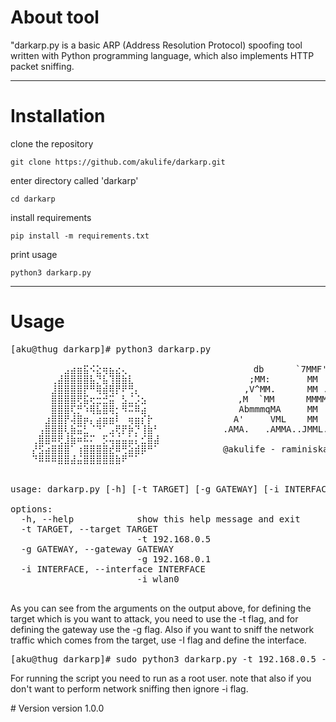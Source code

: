 # About tool
"darkarp.py is a basic ARP (Address Resolution Protocol) spoofing tool written with Python programming language, which also implements HTTP packet sniffing.
<hr />

# Installation 

clone the repository

`git clone https://github.com/akulife/darkarp.git`

enter directory called 'darkarp'

`cd darkarp`

install requirements

`pip install -m requirements.txt`

print usage 

`python3 darkarp.py`
<hr />

# Usage


<pre>
[aku@thug darkarp]# python3 darkarp.py 

	⠀⠀⠀⠀⠀⣠⣴⣶⣯⠪⣕⢶⣦⣔⢄⠀⠀⠀⠀  			      db      `7MMF' `YMM'`7MMF'   `7MF'
	⠀⠀⠀⢀⣼⣿⣿⣿⣿⣧⡙⣧⢹⣿⣷⣇⠀⠀⠀⠀  			     ;MM:       MM   .M'    MM       M  
	⠀⠀⠀⣸⣿⣿⣿⣿⡟⠛⢿⣾⢿⡟⠟⢛⡄⠀⠀⠀  			    ,V^MM.      MM .d"      MM       M  
	⠀⠀⠀⣿⣿⣿⣿⢟⣯⢖⣒⣚⣭⠀⣣⣈⡨⣢⠀   			   ,M  `MM      MMMMM.      MM       M  
	⠀⠀⠀⣿⣿⣿⢏⡛⠱⢿⣧⣿⢿⡂⠻⠭⠿⣴⠀⠀  			   AbmmmqMA     MM  VMA     MM       M  
	⠀⠀⣰⣿⣿⡟⢼⣿⡶⡄⣴⣶⣶⠇⠀⢶⣶⡎⡗⠀  			  A'     VML    MM   `MM.   YM.     ,M  
	⠀⢠⣿⣿⣿⢇⣷⣭⣃⠈⠙⠁⣠⢟⡟⡷⡙⢸⣷⠃  			.AMA.   .AMMA..JMML.   MMb.  `bmmmmd"'  
	⢀⣿⣿⠿⢟⣸⣷⠶⠯⠍⠀⡫⢬⣬⣤⣥⡅⣊⣿⣼                           
	⡜⣫⣴⣿⣿⣿⠁⢰⣿⣿⣿⣿⣞⠿⢛⣵⣾⡿⠛⠁			@akulife - raminiskandarov2004@gmail.com
	⠙⠿⠿⠿⣿⣿⣼⣬⣿⣿⣿⣿⣿⣷⠟⠉⠁⠀⠀⠀


usage: darkarp.py [-h] [-t TARGET] [-g GATEWAY] [-i INTERFACE]

options:
  -h, --help            show this help message and exit
  -t TARGET, --target TARGET
                        -t 192.168.0.5
  -g GATEWAY, --gateway GATEWAY
                        -g 192.168.0.1
  -i INTERFACE, --interface INTERFACE
                        -i wlan0

</pre>

As you can see from the arguments on the output above, for defining the target which is you want to attack, you need to use the -t flag, and for
defining the gateway use the -g flag. Also if you want to sniff the network traffic which comes from the target, use -I flag and define the interface.

<pre>
[aku@thug darkarp]# sudo python3 darkarp.py -t 192.168.0.5 -g 192.168.0.1 -i eth0 
</pre>
For running the script you need to run as a root user. note that also if you don't want to perform network sniffing then ignore -i flag.
</hr>
# Version
version 1.0.0
